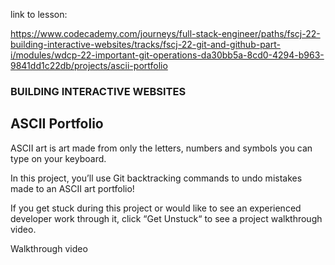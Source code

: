 link to lesson:

https://www.codecademy.com/journeys/full-stack-engineer/paths/fscj-22-building-interactive-websites/tracks/fscj-22-git-and-github-part-i/modules/wdcp-22-important-git-operations-da30bb5a-8cd0-4294-b963-9841dd1c22db/projects/ascii-portfolio


### BUILDING INTERACTIVE WEBSITES

## ASCII Portfolio

ASCII art is art made from only the letters, numbers and symbols you can type on your keyboard.

In this project, you’ll use Git backtracking commands to undo mistakes made to an ASCII art portfolio!

If you get stuck during this project or would like to see an experienced developer work through it, click “Get Unstuck“ to see a project walkthrough video.


Walkthrough video


